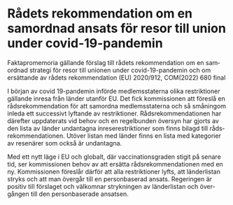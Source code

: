 # Rådets rekommendation om en samordnad ansats för resor till union under covid-19-pandemin

Faktapromemoria gällande förslag till rådets rekom­mendation om en sam­ordnad strategi för resor till unionen under covid\-19\-pandemin och om ersät­tande av rådets rekom­mendation (EU) 2020/912, COM(2022\) 680 final

I början av covid 19\-pandemin införde medlems­staterna olika restrik­tioner gällande inresa från länder utanför EU. Det fick kom­missionen att föreslå en råds­rekom­menda­tion för att samordna medlems­staterna och så små­ningom inleda ett succes­sivt lyftande av restrik­tioner. Råds­rekom­menda­tionen har där­efter upp­daterats vid behov och en regel­bunden över­syn har gjorts av den lista av länder undan­tagna inrese­restrik­tioner som finns bilagd till råds­rekom­menda­tionen. Utöver listan med länder finns en lista med kate­gorier av resenärer som också är undan­tagna.

Med ett nytt läge i EU och globalt, där vaccina­tions­graden stigit på senare tid, ser kom­missionen behov av att ersätta råds­rekom­menda­tionen med en ny. Kom­missionen före­slår därför att alla restrik­tioner lyfts, att länder­listan stryks och att man övergår till en person­baserad ansats. Regeringen är positiv till förslaget och välkomnar strykningen av länder­listan och över­gången till den person­baserade ansatsen.

